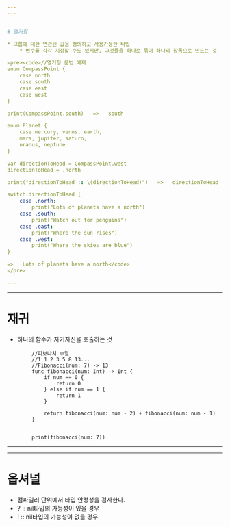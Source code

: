 ```yaml
---
---


# 열거형

* 그룹에 대한 연관된 값을 정의하고 사용가능한 타입
	* 변수를 각각 지정할 수도 있지만, 그것들을 하나로 묶어 하나의 항목으로 만드는 것

<pre><code>//열거형 문법 예제
enum CompassPoint {
    case north
    case south
    case east
    case west
}

print(CompassPoint.south)   =>   south

enum Planet {
    case mercury, venus, earth,
    mars, jupiter, saturn,
    uranus, neptune
}

var directionToHead = CompassPoint.west
directionToHead = .north

print("directionToHead :: \(directionToHead)")   =>   directionToHead :: north

switch directionToHead {
    case .north:
        print("Lots of planets have a north")
    case .south:
        print("Watch out for penguins")
    case .east:
        print("Where the sun rises")
    case .west:
        print("Where the skies are blue")
}

=>   Lots of planets have a north</code>
</pre>

---
```

---

# 재귀

* 하나의 함수가 자기자신을 호출하는 것

<pre><code>        //피보나치 수열
        //1 1 2 3 5 8 13...
        //Fibonacci(num: 7) -> 13
        func fibonacci(num: Int) -> Int {
            if num == 0 {
                return 0
            } else if num == 1 {
                return 1
            }
            
            return fibonacci(num: num - 2) + fibonacci(num: num - 1)
        }
        
        
        print(fibonacci(num: 7))</code>
</pre>

---
---

# 옵셔널

* 컴파일러 단위에서 타입 안정성을 검사한다.
* ? :: nil타입의 가능성이 있을 경우
* ! :: nil타입의 가능성이 없을 경우